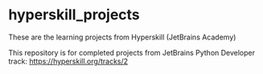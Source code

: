 # hyperskill_projects
These are the learning projects from Hyperskill (JetBrains Academy)

This repository is for completed projects from JetBrains Python Developer track: <a>https://hyperskill.org/tracks/2</a>

